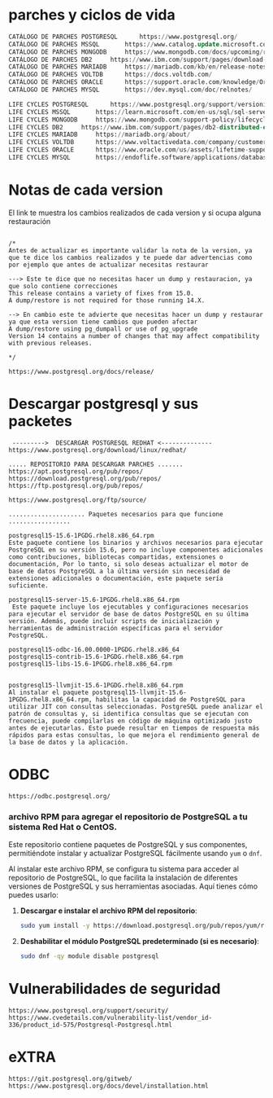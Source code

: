 
# parches y ciclos de vida

```SQL													
CATÁLOGO DE PARCHES POSTGRESQL		https://www.postgresql.org/													
CATÁLOGO DE PARCHES MSSQL	 	https://www.catalog.update.microsoft.com/search.aspx?q=sql+server													
CATÁLOGO DE PARCHES MONGODB	 	https://www.mongodb.com/docs/upcoming/release-notes/6.0/													
CATÁLOGO DE PARCHES DB2	 	https://www.ibm.com/support/pages/download-db2-fix-packs-version-db2-linux-unix-and-windows													
CATÁLOGO DE PARCHES MARIADB		https://mariadb.com/kb/en/release-notes/													
CATÁLOGO DE PARCHES VOLTDB	 	https://docs.voltdb.com/													
CATÁLOGO DE PARCHES ORACLE	 	https://support.oracle.com/knowledge/Oracle%20Database%20Products/742060_1.html													
CATÁLOGO DE PARCHES MYSQL		https://dev.mysql.com/doc/relnotes/													

LIFE CYCLES POSTGRESQL 		https://www.postgresql.org/support/versioning/													
LIFE CYCLES MSSQL		https://learn.microsoft.com/en-us/sql/sql-server/end-of-support/sql-server-end-of-support-overview?view=sql-server-ver16													
LIFE CYCLES MONGODB		https://www.mongodb.com/support-policy/lifecycles													
LIFE CYCLES DB2		https://www.ibm.com/support/pages/db2-distributed-end-support-eos-dates													
LIFE CYCLES MARIADB		https://mariadb.org/about/													
LIFE CYCLES VOLTDB		https://www.voltactivedata.com/company/customers/support/													
LIFE CYCLES ORACLE		https://www.oracle.com/us/assets/lifetime-support-technology-069183.pdf													
LIFE CYCLES MYSQL		https://endoflife.software/applications/databases/mysql

```


# Notas de cada version 
El link te muestra los cambios realizados de cada version y si ocupa alguna restauración 
```

/*
Antes de actualizar es importante validar la nota de la version, ya que te dice los cambios realizados y te puede dar advertencias como por ejemplo que antes de actualizar necesitas restaurar

---> Este te dice que no necesitas hacer un dump y restauracion, ya que solo contiene correcciones 
This release contains a variety of fixes from 15.0. 
A dump/restore is not required for those running 14.X.

--> En cambio este te advierte que necesitas hacer un dump y restaurar ya que esta version tiene cambios que pueden afectar 
A dump/restore using pg_dumpall or use of pg_upgrade
Version 14 contains a number of changes that may affect compatibility with previous releases. 

*/

https://www.postgresql.org/docs/release/
```

# Descargar postgresql y sus packetes 
```
 --------->  DESCARGAR POSTGRESQL REDHAT <--------------
https://www.postgresql.org/download/linux/redhat/

..... REPOSITORIO PARA DESCARGAR PARCHES .......
https://apt.postgresql.org/pub/repos/
https://download.postgresql.org/pub/repos/
https://ftp.postgresql.org/pub/repos/

https://www.postgresql.org/ftp/source/

..................... Paquetes necesarios para que funcione .................

postgresql15-15.6-1PGDG.rhel8.x86_64.rpm
Este paquete contiene los binarios y archivos necesarios para ejecutar PostgreSQL en su versión 15.6, pero no incluye componentes adicionales como contribuciones, bibliotecas compartidas, extensiones o documentación, Por lo tanto, si solo deseas actualizar el motor de base de datos PostgreSQL a la última versión sin necesidad de extensiones adicionales o documentación, este paquete sería suficiente.

postgresql15-server-15.6-1PGDG.rhel8.x86_64.rpm
 Este paquete incluye los ejecutables y configuraciones necesarios para ejecutar el servidor de base de datos PostgreSQL en su última versión. Además, puede incluir scripts de inicialización y herramientas de administración específicas para el servidor PostgreSQL.

postgresql15-odbc-16.00.0000-1PGDG.rhel8.x86_64
postgresql15-contrib-15.6-1PGDG.rhel8.x86_64.rpm
postgresql15-libs-15.6-1PGDG.rhel8.x86_64.rpm


postgresql15-llvmjit-15.6-1PGDG.rhel8.x86_64.rpm     
Al instalar el paquete postgresql15-llvmjit-15.6-1PGDG.rhel8.x86_64.rpm, habilitas la capacidad de PostgreSQL para utilizar JIT con consultas seleccionadas. PostgreSQL puede analizar el patrón de consultas y, si identifica consultas que se ejecutan con frecuencia, puede compilarlas en código de máquina optimizado justo antes de ejecutarlas. Esto puede resultar en tiempos de respuesta más rápidos para estas consultas, lo que mejora el rendimiento general de la base de datos y la aplicación.

```

# ODBC
```
https://odbc.postgresql.org/
```

### archivo RPM para agregar el repositorio de PostgreSQL a tu sistema Red Hat o CentOS.
 Este repositorio contiene paquetes de PostgreSQL y sus componentes, permitiéndote instalar y actualizar PostgreSQL fácilmente usando `yum` o `dnf`.

Al instalar este archivo RPM, se configura tu sistema para acceder al repositorio de PostgreSQL, lo que facilita la instalación de diferentes versiones de PostgreSQL y sus herramientas asociadas. Aquí tienes cómo puedes usarlo:

1. **Descargar e instalar el archivo RPM del repositorio**:
   ```bash
   sudo yum install -y https://download.postgresql.org/pub/repos/yum/reporpms/EL-8-x86_64/pgdg-redhat-repo-latest.noarch.rpm
   ```

2. **Deshabilitar el módulo PostgreSQL predeterminado (si es necesario)**:
   ```bash
   sudo dnf -qy module disable postgresql
   ```
 


# Vulnerabilidades de seguridad 
```
https://www.postgresql.org/support/security/
https://www.cvedetails.com/vulnerability-list/vendor_id-336/product_id-575/Postgresql-Postgresql.html
```

#  eXTRA 
```
https://git.postgresql.org/gitweb/
https://www.postgresql.org/docs/devel/installation.html
```
